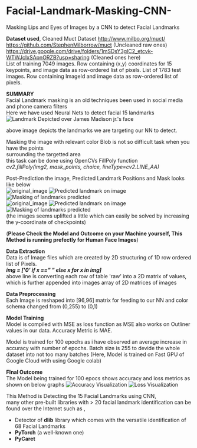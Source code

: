 # Facial-Landmark-Masking-CNN-
Masking Lips and Eyes of Images by a CNN to detect Facial Landmarks

**Dataset used**,
Cleaned Muct Dataset
http://www.milbo.org/muct/  
https://github.com/StephenMilborrow/muct (Uncleaned raw ones)  
https://drive.google.com/drive/folders/1mSDsY3gIC2_etcvk-WTWJcIxSApnORZB?usp=sharing (Cleaned ones here)  
List of training 7049 images. Row containing (x,y) coordinates for 15 keypoints, and image data as row-ordered list of pixels.
List of 1783 test images. Row containing ImageId and image data as row-ordered list of pixels.

**SUMMARY**  
Facial Landmark masking is an old techniques been used in social media and phone camera filters  
Here we have used Neural Nets to detect facial 15 landmarks  
![Landmark Depicted over James Madison jr.'s face](https://github.com/AnmolK99/Facial-Landmark-Masking-CNN-/blob/main/images/15_landmark_pts.png?raw=true)  

above image depicts the landmarks we are targeting our NN to detect.

Masking the image with relevant color Blob is not so difficult task when you have the points  
surrounding the targetted area  
this task can be done using OpenCVs FillPoly function  
_cv2.fillPoly(img2, mask_points, choice, lineType=cv2.LINE_AA)_  

Post-Prediction the image, Predicted Landmark Positions and Mask looks like below  
![original_image](https://github.com/AnmolK99/Facial-Landmark-Masking-CNN-/blob/main/images/index4.png)
![Predicted landmark on image](https://github.com/AnmolK99/Facial-Landmark-Masking-CNN-/blob/main/images/index5.png)
![Masking of landmarks predicted](https://github.com/AnmolK99/Facial-Landmark-Masking-CNN-/blob/main/images/index6.png)  
![original_image](https://github.com/AnmolK99/Facial-Landmark-Masking-CNN-/blob/main/images/index7.png)
![Predicted landmark on image](https://github.com/AnmolK99/Facial-Landmark-Masking-CNN-/blob/main/images/index8.png)
![Masking of landmarks predicted](https://github.com/AnmolK99/Facial-Landmark-Masking-CNN-/blob/main/images/index9.png)  
(the images seems uplifted a little which can easily be solved by increasing the y-coordinate of checkpoints) 

(**Please Check the Model and Outcome on your Machine yourself, This Method is running prefectly for Human Face Images**)


**Data Extraction**   
Data is of Image files which are created by 2D structuring of 1D row ordered list of Pixels.  
**_img = ['0' if x ==" " else x for x in img]_**  
above line is converting each row of table 'raw' into a 2D matrix of values,
which is further appended into images array of 2D matrices of images

**Data Preprocessing**  
Each Image is reshaped into [96,96] matrix for feeding to our NN and color schema changed from (0,255) to (0,1)

**Model Training**  
Model is compiled with MSE as loss function as MSE also works on Outliner values in our data.
Accuracy Metric is MAE.


Model is trained for 100 epochs as i have observed an average increase in accuracy with number of epochs.
Batch size is 255 to devide the whole dataset into not too many batches
(Here, Model is trained on Fast GPU of Google Cloud with using Google colab)

**FInal Outcome**  
The Model being trained for 100 epocs shows accuracy and loss metrics as shown on below graphs
![Accuracy Visualization](https://github.com/AnmolK99/Facial-Landmark-Masking-CNN-/blob/main/images/accuracy_metrics.png)
![Loss Visualization](https://github.com/AnmolK99/Facial-Landmark-Masking-CNN-/blob/main/images/loss_metrics.png)  


This Method is Detecting the 15 Facial Landmarks using CNN,  
many other pre-built libraries with > 20 facial landmark identification can be found over the Internet such as ,
- Detector of **dlib** library  which comes with the versatile identification of 68 Facial Landmarks
- **PyTorch** (a well-known one)
- **PyCaret**
